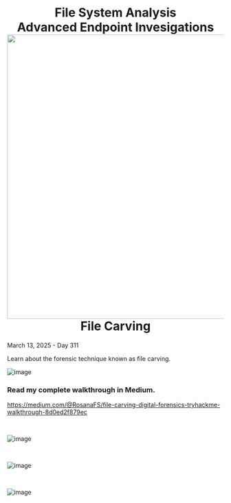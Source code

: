 <h1 align="center">File System Analysis<br>Advanced Endpoint Invesigations<img width="660px" src="https://github.com/user-attachments/assets/f460f04d-b05c-4d92-b163-df92c854009e"><br>File Carving</h1>

<p>March 13, 2025 - Day 311</p>

<p>Learn about the forensic technique known as file carving.</p>

![image](https://github.com/user-attachments/assets/c0ba410f-0b61-4a93-80fd-bd9e0fbbb068)

<h3>Read my complete walkthrough in Medium.</h3>

https://medium.com/@RosanaFS/file-carving-digital-forensics-tryhackme-walkthrough-8d0ed2f879ec


<br>

![image](https://github.com/user-attachments/assets/13816ec5-534d-4242-8cc7-9eddb935868f)

<br>

![image](https://github.com/user-attachments/assets/7f174dd9-3011-4dd9-bfbb-5ef5cdc98ebc)

<br>

![image](https://github.com/user-attachments/assets/eff3e81b-8800-42ba-bc2d-dc00abdca111)

